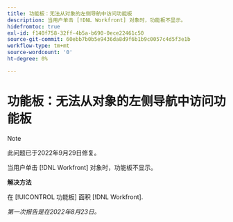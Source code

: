 ```yaml
---
title: 功能板：无法从对象的左侧导航中访问功能板
description: 当用户单击 [!DNL Workfront] 对象时，功能板不显示。
hidefromtoc: true
exl-id: f140f758-32ff-4b5a-b690-0ece22461c50
source-git-commit: 60ebb7b0b5e9436da8d9f6b1b9c0057c4d5f3e1b
workflow-type: tm+mt
source-wordcount: '0'
ht-degree: 0%

---
```


# 功能板：无法从对象的左侧导航中访问功能板

>[!NOTE]
>
>此问题已于2022年9月29日修复。

当用户单击 [!DNL Workfront] 对象时，功能板不显示。

**解决方法**

在 [!UICONTROL 功能板] 面积 [!DNL Workfront].

_第一次报告是在2022年8月23日。_
